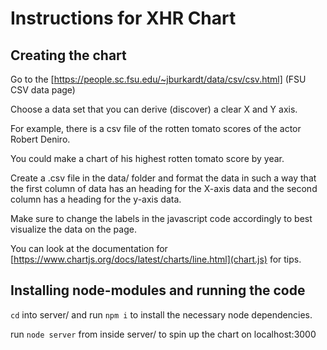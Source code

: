 # Instructions for XHR Chart

## Creating the chart
Go to the [https://people.sc.fsu.edu/~jburkardt/data/csv/csv.html] (FSU CSV data page)

Choose a data set that you can derive (discover) a clear X and Y axis.

For example, there is a csv file of the rotten tomato scores of the actor Robert Deniro.

You could make a chart of his highest rotten tomato score by year.

Create a .csv file in the data/ folder and format the data in such a way that the first column of data has an heading for the X-axis data and the second column has a heading for the y-axis data.

Make sure to change the labels in the javascript code accordingly to best visualize the data on the page.

You can look at the documentation for [https://www.chartjs.org/docs/latest/charts/line.html](chart.js) for tips.

## Installing node-modules and running the code

`cd` into server/ and run `npm i` to install the necessary node dependencies.

run `node server` from inside server/ to spin up the chart on localhost:3000